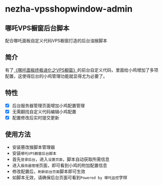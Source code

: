 # nezha-vpsshopwindow-admin
## 哪吒VPS橱窗后台脚本

配合哪吒面板自定义代码VPS橱窗打造的后台油猴脚本

## 简介

有了[《哪吒面板终极进化之VPS橱窗》](https://www.bmqy.net/2665.html)的前台自定义代码，里面给小鸡增加了多项配置，这使得后台的小鸡管理功能就显得尤为必要了。

## 特性
- [x] 后台服务器管理页面增加小鸡配置管理
- [x] 无需翻找自定义代码编辑小鸡配置
- [x] 配置修改后实时提交更新

## 使用方法
- 安装篡改猴脚本管理器
- 安装```哪吒VPS橱窗后台脚本```
- 首先```登录后台```，进入```设置页面```，脚本自动获取所需信息
- 进入```服务器管理```页面，即可看到小鸡的附加配置信息
- 修改配置后，```刷新前台页面```脚本即可生效
- 如脚本无效，请确保后台页面可看到```Powered by 哪吒监控```字样
